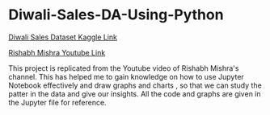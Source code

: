 # Diwali-Sales-DA-Using-Python

[Diwali Sales Dataset Kaggle Link](https://www.kaggle.com/datasets/prajwal6362venom/diwali-sales)

[Rishabh Mishra Youtube Link](https://www.youtube.com/watch?v=KgCgpCIOkIs&t=1s)

This project is replicated from the Youtube video of Rishabh Mishra's channel.
This has helped me to gain knowledge on how to use Jupyter Notebook effectively and draw graphs and charts , so that we can study the patter in the data and give our insights.
All the code and graphs are given in the Jupyter file for reference.
